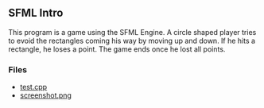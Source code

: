 ## SFML Intro 

This program is a game using the SFML Engine.
A circle shaped player tries to evoid the rectangles coming his way by moving up and down.
If he hits a rectangle, he loses a point. The game ends once he lost all points.



### Files
- [test.cpp](test.cpp) 
- [screenshot.png](screenshot.PNG)
